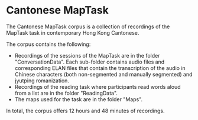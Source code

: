# Cantonese MapTask
The Cantonese MapTask corpus is a collection of recordings of the MapTask task in contemporary Hong Kong Cantonese.

The corpus contains the following:
- Recordings of the sessions of the MapTask are in the folder "ConversationData". Each sub-folder contains audio files and corresponding ELAN files that contain the transcription of the audio in Chinese characters (both non-segmented and manually segmented) and jyutping romanization.
- Recordings of the reading task where participants read words aloud from a list are in the folder "ReadingData".
- The maps used for the task are in the folder "Maps".

In total, the corpus offers 12 hours and 48 minutes of recordings.
